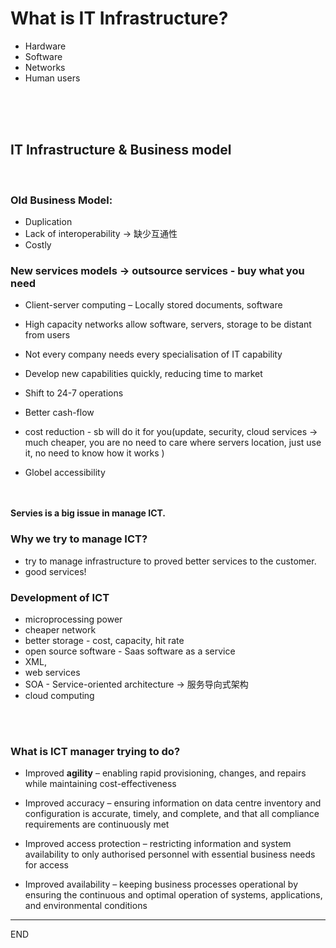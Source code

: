 # What is IT Infrastructure?
* Hardware
* Software
* Networks
* Human users

<br><br><br> 

## IT Infrastructure & Business model
<br> 

### Old Business Model:
* Duplication
* Lack of interoperability -> 缺少互通性
* Costly


### New services models -> outsource services - buy what you need

* Client-server computing – Locally stored documents, software
* High capacity networks allow software, servers, storage to be distant from users
* Not every company needs every specialisation of IT capability
* Develop new capabilities quickly, reducing time to market
* Shift to 24-7 operations <br /> 

* Better cash-flow
* cost reduction - sb will do it for you(update, security, cloud services -> much cheaper, you are no need to care where servers location, just use it, no need to know how it works )
* Globel accessibility
  <br /><br /><br /> 


**Servies is a big issue in manage ICT.**
<br />

### Why we try to manage ICT?
* try to manage infrastructure to proved better services to the customer.
* good services!
  <br />


### Development of ICT
* microprocessing power
* cheaper network
* better storage - cost, capacity, hit rate
* open source software - Saas software as a service
* XML, 
* web services
* SOA - Service-oriented architecture -> 服务导向式架构
* cloud computing 

<br />
<br />

### What is ICT manager trying to do?
* Improved **agility** – enabling rapid provisioning, changes, and repairs while maintaining cost-effectiveness


* Improved accuracy – ensuring information on data centre inventory and configuration is accurate, timely, and complete, and that all compliance requirements are continuously met
* Improved access protection – restricting information and system availability to only authorised personnel with essential business needs for access
* Improved availability – keeping business processes operational by ensuring the continuous and optimal operation of systems, applications, and environmental conditions








***

END